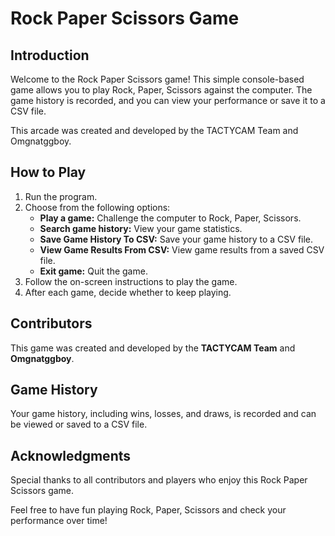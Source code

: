 # Rock Paper Scissors Game

## Introduction
Welcome to the Rock Paper Scissors game! This simple console-based game allows you to play Rock, Paper, Scissors against the computer. The game history is recorded, and you can view your performance or save it to a CSV file.

This arcade was created and developed by the TACTYCAM Team and Omgnatggboy.

## How to Play
1. Run the program.
2. Choose from the following options:
   - **Play a game:** Challenge the computer to Rock, Paper, Scissors.
   - **Search game history:** View your game statistics.
   - **Save Game History To CSV:** Save your game history to a CSV file.
   - **View Game Results From CSV:** View game results from a saved CSV file.
   - **Exit game:** Quit the game.
3. Follow the on-screen instructions to play the game.
4. After each game, decide whether to keep playing.

## Contributors
This game was created and developed by the **TACTYCAM Team** and **Omgnatggboy**.

## Game History
Your game history, including wins, losses, and draws, is recorded and can be viewed or saved to a CSV file.

## Acknowledgments
Special thanks to all contributors and players who enjoy this Rock Paper Scissors game.

Feel free to have fun playing Rock, Paper, Scissors and check your performance over time!
